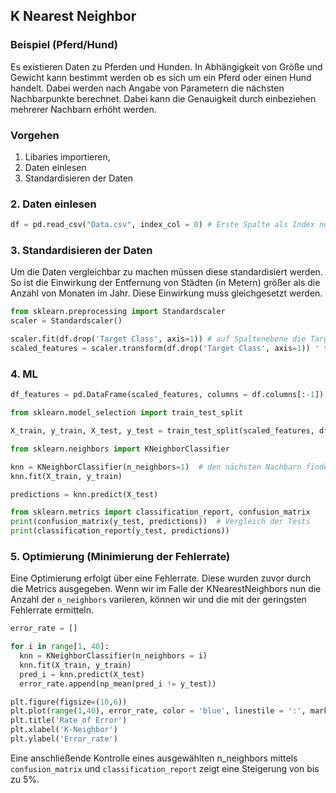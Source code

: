 ## K Nearest Neighbor

### Beispiel (Pferd/Hund)
Es existieren Daten zu Pferden und Hunden. In Abhängigkeit von Größe und Gewicht kann bestimmt werden ob es sich um ein Pferd oder einen Hund handelt. Dabei werden nach Angabe von Parametern die nächsten Nachbarpunkte berechnet. Dabei kann die Genauigkeit durch einbeziehen mehrerer Nachbarn erhöht werden.

### Vorgehen
1. Libaries importieren,
2. Daten einlesen
3. Standardisieren der Daten

### 2. Daten einlesen
```python
df = pd.read_csv("Data.csv", index_col = 0) # Erste Spalte als Index nutzen, wenn in der csv vorhanden
```

### 3. Standardisieren der Daten
Um die Daten vergleichbar zu machen müssen diese standardisiert werden. So ist die Einwirkung der Entfernung von Städten (in Metern) größer als die Anzahl von Monaten im Jahr. Diese Einwirkung muss gleichgesetzt werden.
```python
from sklearn.preprocessing import Standardscaler
scaler = Standardscaler()

scaler.fit(df.drop('Target Class', axis=1)) # auf Spaltenebene die Target Class entfernt
scaled_features = scaler.transform(df.drop('Target Class', axis=1)) ' transformierte Werte ohne die Spalte "Target Class"
```

### 4. ML
```python
df_features = pd.DataFrame(scaled_features, columns = df.columns[:-1])  # Dataframe ohne die letzte Spalte ("Target Class")

from sklearn.model_selection import train_test_split

X_train, y_train, X_test, y_test = train_test_split(scaled_features, df['Target Class'], test_size = 0.30)

from sklearn.neighbors import KNeighborClassifier

knn = KNeighborClassifier(n_neighbors=1)  # den nächsten Nachbarn finden
knn.fit(X_train, y_train)

predictions = knn.predict(X_test)

from sklearn.metrics import classification_report, confusion_matrix
print(confusion_matrix(y_test, predictions))  # Vergleich der Tests
print(classification_report(y_test, predictions))
```

### 5. Optimierung (Minimierung der Fehlerrate)
Eine Optimierung erfolgt über eine Fehlerrate. Diese wurden zuvor durch die Metrics ausgegeben. Wenn wir im Falle der KNearestNeighbors nun die Anzahl der `n_neighbors` variieren, können wir und die mit der geringsten Fehlerrate ermitteln.
```python
error_rate = []

for i in range[1, 40]:
  knn = KNeighborClassifier(n_neighbors = i)
  knn.fit(X_train, y_train)
  pred_i = knn.predict(X_test)
  error_rate.append(np_mean(pred_i != y_test))

plt.figure(figsize=(10,6))
plt.plot(range(1,40), error_rate, color = 'blue', linestile = ':', marker = 'o', markerfacecolor = 'red', markersize = 10)
plt.title('Rate of Error')
plt.xlabel('K-Neighbor')
plt.ylabel('Error_rate')
```
Eine anschließende Kontrolle eines ausgewählten n_neighbors mittels `confusion_matrix` und `classification_report` zeigt eine Steigerung von bis zu 5%.
